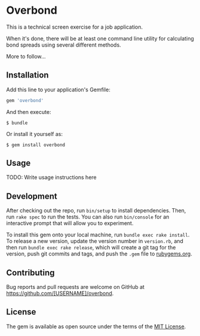 # Overbond

This is a technical screen exercise for a job application.

When it's done, there will be at least one command line utility for calculating bond spreads using several different methods.

More to follow...

## Installation

Add this line to your application's Gemfile:

```ruby
gem 'overbond'
```

And then execute:

    $ bundle

Or install it yourself as:

    $ gem install overbond

## Usage

TODO: Write usage instructions here

## Development

After checking out the repo, run `bin/setup` to install dependencies. Then, run `rake spec` to run the tests. You can also run `bin/console` for an interactive prompt that will allow you to experiment.

To install this gem onto your local machine, run `bundle exec rake install`. To release a new version, update the version number in `version.rb`, and then run `bundle exec rake release`, which will create a git tag for the version, push git commits and tags, and push the `.gem` file to [rubygems.org](https://rubygems.org).

## Contributing

Bug reports and pull requests are welcome on GitHub at https://github.com/[USERNAME]/overbond.


## License

The gem is available as open source under the terms of the [MIT License](http://opensource.org/licenses/MIT).

